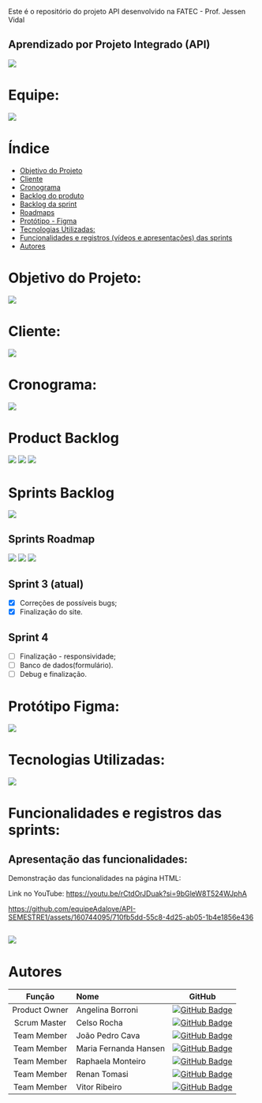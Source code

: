 Este é o repositório do projeto API desenvolvido na FATEC - Prof. Jessen Vidal
## Aprendizado por Projeto Integrado (API)

<img src="/assets/img/Apresentação.jpg">

# Equipe:
<img src="/assets/img/Sprint III/ScrumTeam.jpg">



# Índice
* [Objetivo do Projeto](#objetivo-do-projeto)
* [Cliente](#cliente)
* [Cronograma](#cronograma)
* [Backlog do produto](#product-backlog)
* [Backlog da sprint](#sprint-backlog)
* [Roadmaps](#roadmap)
* [Protótipo - Figma](#prototipo)
* [Tecnologias Utilizadas:](#tecnologias-utilizadas)
* [Funcionalidades e registros (vídeos e apresentações) das sprints](#funcionalidades-e-registros-das-sprints)
* [Autores](#autores)

# Objetivo do Projeto:
<img src="/assets/img/Sprint 2/Objetivo.jpg">

# Cliente:
<img src="/assets/img/Sprint 2/Requisito.jpg">


# Cronograma:
<img src="/assets/img/Sprint III/Cronograma.jpg">

##

# Product Backlog
<img src="/assets/img/Sprint III/Product BacklogI.jpg">
<img src="/assets/img/Sprint III/Product BackogII.jpg">
<img src="/assets/img/Sprint III/Product BacklogIII.jpg">

# Sprints Backlog
<img src="/assets/img/Sprint III/Sprint Backlog3.jpg">

## Sprints Roadmap 
<img src="/assets/img/Sprint III/Roadmap1-2.jpg">
<img src="/assets/img/Sprint III/Roadmap2-3.jpg">
<img src="/assets/img/Sprint III/Roadmap3-4.jpg">


## Sprint 3 (atual)
- [x] Correções de possíveis bugs;
- [x] Finalização do site.

## Sprint 4
- [ ] Finalização - responsividade;
- [ ] Banco de dados(formulário).
- [ ] Debug e finalização.
      
##

# Protótipo Figma:
<img src="/assets/img/Telas.jpg">

##

# Tecnologias Utilizadas:
<img src="/assets/img/Sprint 2/Ferramentas.jpg">

# Funcionalidades e registros das sprints:
## Apresentação das funcionalidades:
Demonstração das funcionalidades na página HTML:

Link no YouTube: https://youtu.be/rCtdOrJDuak?si=9bGleW8T524WJphA

https://github.com/equipeAdalove/API-SEMESTRE1/assets/160744095/710fb5dd-55c8-4d25-ab05-1b4e1856e436


##

<img src="/assets/img/Agradecimento.jpg">

# Autores
|    Função     | Nome                                  |                                                                                                                                                      GitHub                                                                                                                                                               |
| :-----------: | :------------------------------------ | :-------------------------------------------------------------------------------------------------------------------------------------------------------------------------------------------------------------------------------------------------------------------------------------------------------------------------: |
| Product Owner |   Angelina Borroni         |     [![GitHub Badge](https://img.shields.io/badge/GitHub-111217?style=flat-square&logo=github&logoColor=white)](https://github.com/borroniff)              |
| Scrum Master  | Celso Rocha |      [![GitHub Badge](https://img.shields.io/badge/GitHub-111217?style=flat-square&logo=github&logoColor=white)](https://github.com/celsick)     |
|  Team Member  | João Pedro Cava                 |   [![GitHub Badge](https://img.shields.io/badge/GitHub-111217?style=flat-square&logo=github&logoColor=white)](https://github.com/JoaoPedroCava)   |
| Team Member   | Maria Fernanda Hansen              |         [![GitHub Badge](https://img.shields.io/badge/GitHub-111217?style=flat-square&logo=github&logoColor=white)](https://github.com/Madhs31)        |
|  Team Member  | Raphaela Monteiro       |           [![GitHub Badge](https://img.shields.io/badge/GitHub-111217?style=flat-square&logo=github&logoColor=white)](https://github.com/raphaelamonteiro)          |
|  Team Member  | Renan Tomasi       |           [![GitHub Badge](https://img.shields.io/badge/GitHub-111217?style=flat-square&logo=github&logoColor=white)](https://github.com/renan21-tg)          |
|  Team Member  | Vitor Ribeiro                 |        [![GitHub Badge](https://img.shields.io/badge/GitHub-111217?style=flat-square&logo=github&logoColor=white)](https://github.com/ribeirovitor04)        |

